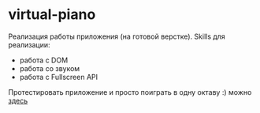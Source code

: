 # **virtual-piano**
 Реализация работы приложения (на готовой верстке).
 Skills для реализации:
* работа с DOM
* работа со звуком
* работа с Fullscreen API

Протестировать приложение и просто поиграть в одну октаву :) можно [здесь](https://ekahvo.github.io/virtual-piano/)
